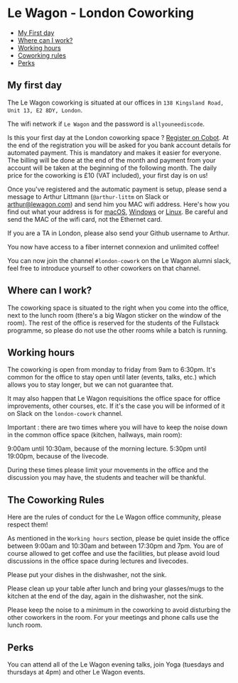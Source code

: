 # Le Wagon - London Coworking

- [My First day](link)
- [Where can I work?](link)
- [Working hours](link)
- [Coworking rules](link)
- [Perks](link)

## My first day

The Le Wagon coworking is situated at our offices in `138 Kingsland Road, Unit 13, E2 8DY, London`.

The wifi network if `Le Wagon` and the password is `allyouneediscode`.

Is this your first day at the London coworking space ? [Register on Cobot](https://lewagon-london.cobot.me/). At the end of the registration you will be asked for you bank account details for automated payment. This is mandatory and makes it easier for everyone. The billing will be done at the end of the month and payment from your account will be taken at the beginning of the following month. The daily price for the coworking is £10 (VAT included), your first day is on us!

Once you've registered and the automatic payment is setup, please send a message to Arthur Littmann (`@arthur-littm` on Slack or arthur@lewagon.com) and send him you MAC wifi address. Here's how you find out what your address is for [macOS](http://osxdaily.com/2012/02/28/find-mac-address-mac-os-x/), [Windows](https://www.lifewire.com/finding-ip-mac-addresses-microsoft-windows-816525) or [Linux](http://www.coffer.com/mac_info/locate-unix.html). Be careful and send the MAC of the wifi card, not the Ethernet card.

If you are a TA in London, please also send your Github username to Arthur.

You now have access to a fiber internet connexion and unlimited coffee!

You can now join the channel `#london-cowork` on the Le Wagon alumni slack, feel free to introduce yourself to other coworkers on that channel.

## Where can I work?

The coworking space is situated to the right when you come into the office, next to the lunch room (there's a big Wagon sticker on the window of the room). The rest of the office is reserved for the students of the Fullstack programme, so please do not use the other rooms while a batch is running.

## Working hours

The coworking is open from monday to friday from 9am to 6:30pm. It's common for the office to stay open until later (events, talks, etc.) which allows you to stay longer, but we can not guarantee that.

It may also happen that Le Wagon requisitions the office space for office improvements, other courses, etc. If it's the case you will be informed of it on Slack on the `london-cowork` channel.

Important : there are two times where you will have to keep the noise down in the common office space  (kitchen, hallways, main room):

9:00am until 10:30am, because of the morning lecture.
5:30pm until 19:00pm, because of the livecode.

During these times please limit your movements in the office and the discussion you may have, the students and teacher will be thankful.

## The Coworking Rules

Here are the rules of conduct for the Le Wagon office community, please respect them!

As mentioned in the `Working hours` section, please be quiet inside the office between 9:00am and 10:30am and between 17:30pm and 7pm.
You are of course allowed to get coffee and use the facilities, but please avoid loud discussions in the office space during lectures and livecodes.

Please put your dishes in the dishwasher, not the sink.

Please clean up your table after lunch and bring your glasses/mugs to the kitchen at the end of the day, again in the dishwasher, not the sink.

Please keep the noise to a minimum in the coworking to avoid disturbing the other coworkers in the room. For your meetings and phone calls use the lunch room.

## Perks

You can attend all of the Le Wagon evening talks, join Yoga (tuesdays and thursdays at 4pm) and other Le Wagon events.
